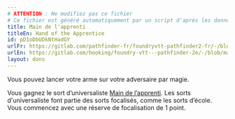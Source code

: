 ```yaml
---
# ATTENTION : Ne modifiez pas ce fichier
# Ce fichier est généré automatiquement par un script d'après les données du module Foundry VTT officiel et de sa traduction
title: Main de l'apprenti
titleEn: Hand of the Apprentice
id: pD1oDbUDkNtHadGY
urlFr: https://gitlab.com/pathfinder-fr/foundryvtt-pathfinder2-fr/-/blob/master/data/feats/pD1oDbUDkNtHadGY.htm
urlEn: https://gitlab.com/hooking/foundry-vtt---pathfinder-2e/-/blob/master/packs/data/feats.db/hand-of-the-apprentice.json
layout: dons
---
```

Vous pouvez lancer votre arme sur votre adversaire par magie.

Vous gagnez le sort d’universaliste [Main de l’apprenti](../sorts/main-de-l-apprenti.html). Les sorts d'universaliste font partie des sorts focalisés, comme les sorts d’école. Vous commencez avec une réserve de focalisation de 1 point.
